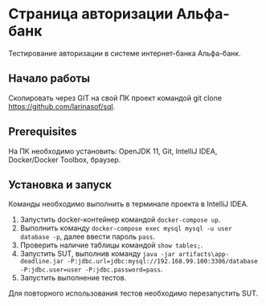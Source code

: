 # Страница авторизации Альфа-банк
Тестирование авторизации в системе интернет-банка Альфа-банк.

## Начало работы
Скопировать через GIT на свой ПК проект командой git clone https://github.com/larinasof/sql.

## Prerequisites
На ПК необходимо установить: OpenJDK 11, Git, IntelliJ IDEA, Docker/Docker Toolbox, браузер.

## Установка и запуск
Команды необходимо выполнить в терминале проекта в IntelliJ IDEA.

1. Запустить docker-контейнер командой `docker-compose up`.
2. Выполнить команду `docker-compose exec mysql mysql -u user database -p`, далее ввести пароль `pass`.
3. Проверить наличие таблицы командой `show tables;`.
4. Запустить SUT, выполнив команду `java -jar artifacts\app-deadline.jar -P:jdbc.url=jdbc:mysql://192.168.99.100:3306/database -P:jdbc.user=user -P:jdbc.password=pass`.
5. Запустить выполнение тестов.

Для повторного использования тестов необходимо перезапустить SUT.